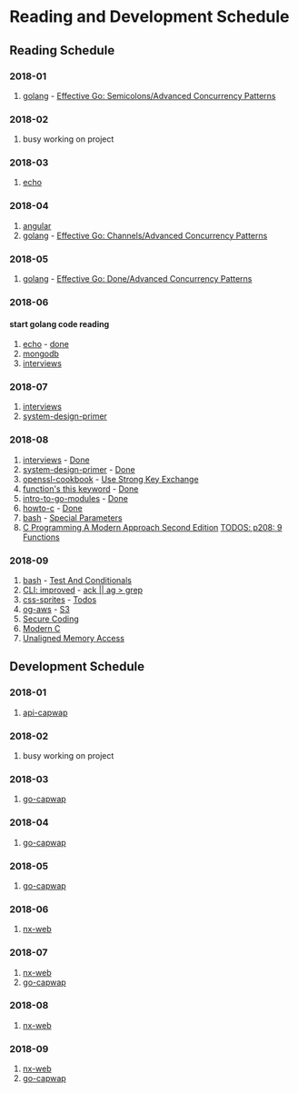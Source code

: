 # Reading and Development Schedule

## Reading Schedule

### 2018-01

1. [golang](https://golang.org/) - [Effective Go: Semicolons/Advanced Concurrency Patterns]()

### 2018-02

1.  busy working on project

### 2018-03

1. [echo](https://github.com/labstack/echo.git)

### 2018-04

1. [angular](https://angular.io/guide/quickstart)
1. [golang](https://golang.org/) - [Effective Go: Channels/Advanced Concurrency Patterns]()

### 2018-05

1. [golang](https://golang.org) - [Effective Go: Done/Advanced Concurrency Patterns]()

### 2018-06

#### start golang code reading

1. [echo](https://github.com/labstack/echo.git) - [done]()
1. [mongodb](https://docs.mongodb.com/manual)
1. [interviews](https://github.com/fejes713/30-seconds-of-interviews)

### 2018-07

1. [interviews](https://github.com/fejes713/30-seconds-of-interviews)
1. [system-design-primer](https://github.com/donnemartin/system-design-primer)

### 2018-08

1. [interviews](https://github.com/fejes713/30-seconds-of-interviews) - [Done]()
1. [system-design-primer](https://github.com/donnemartin/system-design-primer) - [Done]()
1. [openssl-cookbook](https://www.feistyduck.com/library/openssl-cookbook/online/index.html) - [Use Strong Key Exchange]()
1. [function's this keyword](https://developer.mozilla.org/en-US/docs/Web/JavaScript/Reference/Operators/this) - [Done]()
1. [intro-to-go-modules](https://roberto.selbach.ca/intro-to-go-modules/) - [Done]()
1. [howto-c](https://matt.sh/howto-c) - [Done]()
1. [bash](https://guide.bash.academy/) - [Special Parameters](https://guide.bash.academy/expansions/)
1. [C Programming A Modern Approach Second Edition]() [TODOS: p208: 9 Functions]()

### 2018-09

1. [bash](https://guide.bash.academy/) - [Test And Conditionals](https://guide.bash.academy/conditionals/)
1. [CLI: improved](https://remysharp.com/2018/08/23/cli-improved) - [ack || ag > grep]()
1. [css-sprites](https://css-tricks.com/css-sprites/) - [Todos]()
1. [og-aws](https://github.com/open-guides/og-aws) - [S3]()
1. [Secure Coding](https://www.securecoding.cert.org/confluence/display/c/SEI+CERT+C+Coding+Standard)
1. [Modern C]()
1. [Unaligned Memory Access](https://www.kernel.org/doc/Documentation/unaligned-memory-access.txt)

## Development Schedule

### 2018-01

1. [api-capwap](https://github.com/zqqiang/api-capwap.git)

### 2018-02

1.  busy working on project

### 2018-03

1. [go-capwap](https://github.com/zqqiang/go-capwap.git)

### 2018-04

1. [go-capwap](https://github.com/zqqiang/go-capwap.git)

### 2018-05

1. [go-capwap](https://github.com/zqqiang/go-capwap.git)

### 2018-06

1. [nx-web](https://github.com/zqqiang/nx-web)

### 2018-07

1. [nx-web](https://github.com/zqqiang/nx-web)
1. [go-capwap](https://github.com/zqqiang/go-capwap.git)

### 2018-08

1. [nx-web](https://github.com/zqqiang/nx-web)

### 2018-09

1. [nx-web](https://github.com/zqqiang/nx-web)
1. [go-capwap](https://github.com/zqqiang/go-capwap.git)
